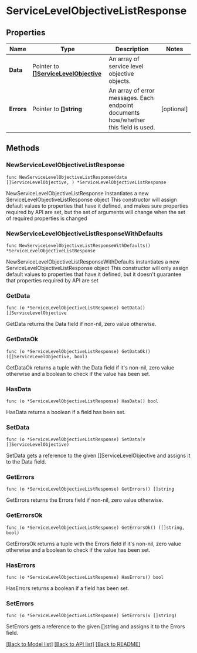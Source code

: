 # ServiceLevelObjectiveListResponse

## Properties

Name | Type | Description | Notes
------------ | ------------- | ------------- | -------------
**Data** | Pointer to [**[]ServiceLevelObjective**](ServiceLevelObjective.md) | An array of service level objective objects. | 
**Errors** | Pointer to **[]string** | An array of error messages. Each endpoint documents how/whether this field is used. | [optional] 

## Methods

### NewServiceLevelObjectiveListResponse

`func NewServiceLevelObjectiveListResponse(data []ServiceLevelObjective, ) *ServiceLevelObjectiveListResponse`

NewServiceLevelObjectiveListResponse instantiates a new ServiceLevelObjectiveListResponse object
This constructor will assign default values to properties that have it defined,
and makes sure properties required by API are set, but the set of arguments
will change when the set of required properties is changed

### NewServiceLevelObjectiveListResponseWithDefaults

`func NewServiceLevelObjectiveListResponseWithDefaults() *ServiceLevelObjectiveListResponse`

NewServiceLevelObjectiveListResponseWithDefaults instantiates a new ServiceLevelObjectiveListResponse object
This constructor will only assign default values to properties that have it defined,
but it doesn't guarantee that properties required by API are set

### GetData

`func (o *ServiceLevelObjectiveListResponse) GetData() []ServiceLevelObjective`

GetData returns the Data field if non-nil, zero value otherwise.

### GetDataOk

`func (o *ServiceLevelObjectiveListResponse) GetDataOk() ([]ServiceLevelObjective, bool)`

GetDataOk returns a tuple with the Data field if it's non-nil, zero value otherwise
and a boolean to check if the value has been set.

### HasData

`func (o *ServiceLevelObjectiveListResponse) HasData() bool`

HasData returns a boolean if a field has been set.

### SetData

`func (o *ServiceLevelObjectiveListResponse) SetData(v []ServiceLevelObjective)`

SetData gets a reference to the given []ServiceLevelObjective and assigns it to the Data field.

### GetErrors

`func (o *ServiceLevelObjectiveListResponse) GetErrors() []string`

GetErrors returns the Errors field if non-nil, zero value otherwise.

### GetErrorsOk

`func (o *ServiceLevelObjectiveListResponse) GetErrorsOk() ([]string, bool)`

GetErrorsOk returns a tuple with the Errors field if it's non-nil, zero value otherwise
and a boolean to check if the value has been set.

### HasErrors

`func (o *ServiceLevelObjectiveListResponse) HasErrors() bool`

HasErrors returns a boolean if a field has been set.

### SetErrors

`func (o *ServiceLevelObjectiveListResponse) SetErrors(v []string)`

SetErrors gets a reference to the given []string and assigns it to the Errors field.


[[Back to Model list]](../README.md#documentation-for-models) [[Back to API list]](../README.md#documentation-for-api-endpoints) [[Back to README]](../README.md)


